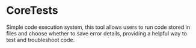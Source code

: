 # CoreTests
Simple code execution system, this tool allows users to run code stored in files and choose whether to save error details, providing a helpful way to test and troubleshoot code.
